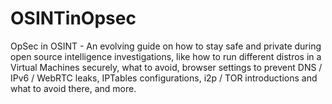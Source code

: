 # OSINTinOpsec
OpSec in OSINT - An evolving guide on how to stay safe and private during open source intelligence investigations, like how to run different distros in a Virtual Machines securely, what to avoid, browser settings to prevent DNS / IPv6 / WebRTC leaks, IPTables configurations, i2p / TOR introductions and what to avoid there, and more.
